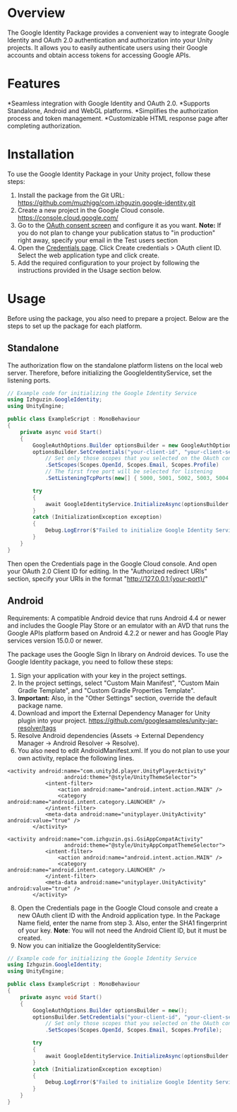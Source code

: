 # Overview

The Google Identity Package provides a convenient way to integrate Google Identity and OAuth 2.0 authentication and authorization into your Unity projects. It allows you to easily authenticate users using their Google accounts and obtain access tokens for accessing Google APIs.

# Features

*Seamless integration with Google Identity and OAuth 2.0.
*Supports Standalone, Android and WebGL platforms.
*Simplifies the authorization process and token management.
*Customizable HTML response page after completing authorization.

# Installation

To use the Google Identity Package in your Unity project, follow these steps:

1. Install the package from the Git URL: https://github.com/muzhigg/com.izhguzin.google-identity.git
2. Create a new project in the Google Cloud console. https://console.cloud.google.com/
3. Go to the [OAuth consent screen](https://console.cloud.google.com/apis/credentials/consent) and configure it as you want. __Note:__ If you do not plan to change your publication status to "in production" right away, specify your email in the Test users section
4. Open the [Credentials page](https://console.cloud.google.com/). Click Create credentials > OAuth client ID. Select the web application type and click create.
5. Add the required configuration to your project by following the instructions provided in the Usage section below.

# Usage

Before using the package, you also need to prepare a project. Below are the steps to set up the package for each platform.

## Standalone

The authorization flow on the standalone platform listens on the local web server. Therefore, before initializing the GoogleIdentityService, set the listening ports.

```csharp
// Example code for initializing the Google Identity Service
using Izhguzin.GoogleIdentity;
using UnityEngine;

public class ExampleScript : MonoBehaviour
{
    private async void Start()
    {
        GoogleAuthOptions.Builder optionsBuilder = new GoogleAuthOptions.Builder();
        optionsBuilder.SetCredentials("your-client-id", "your-client-secret")
            // Set only those scopes that you selected on the OAuth consent screen
            .SetScopes(Scopes.OpenId, Scopes.Email, Scopes.Profile)
            // The first free port will be selected for listening
            .SetListeningTcpPorts(new[] { 5000, 5001, 5002, 5003, 5004 });

        try
        {
            await GoogleIdentityService.InitializeAsync(optionsBuilder.Build());
        }
        catch (InitializationException exception)
        {
            Debug.LogError($"Failed to initialize Google Identity Service: {exception.Message}");
        }
    }
}
```

Then open the Credentials page in the Google Cloud console. And open your OAuth 2.0 Client ID for editing. In the "Authorized redirect URIs" section, specify your URIs in the format "http://127.0.0.1:{your-port}/"

## Android

Requirements:
A compatible Android device that runs Android 4.4 or newer and includes the Google Play Store or an emulator with an AVD that runs the Google APIs platform based on Android 4.2.2 or newer and has Google Play services version 15.0.0 or newer.

The package uses the Google Sign In library on Android devices. To use the Google Identity package, you need to follow these steps:
 
1. Sign your application with your key in the project settings.
2. In the project settings, select "Custom Main Manifest", "Custom Main Gradle Template", and "Custom Gradle Properties Template".
3. __Important:__ Also, in the "Other Settings" section, override the default package name.
4. Download and import the External Dependency Manager for Unity plugin into your project. https://github.com/googlesamples/unity-jar-resolver/tags
5. Resolve Android dependencies (Assets -> External Dependency Manager -> Android Resolver -> Resolve). 
6. You also need to edit AndroidManifest.xml. If you do not plan to use your own activity, replace the following lines.
```
<activity android:name="com.unity3d.player.UnityPlayerActivity"
                  android:theme="@style/UnityThemeSelector">
            <intent-filter>
                <action android:name="android.intent.action.MAIN" />
                <category android:name="android.intent.category.LAUNCHER" />
            </intent-filter>
            <meta-data android:name="unityplayer.UnityActivity" android:value="true" />
        </activity>
```

```
<activity android:name="com.izhguzin.gsi.GsiAppCompatActivity"
                  android:theme="@style/UnityAppCompatThemeSelector">
            <intent-filter>
                <action android:name="android.intent.action.MAIN" />
                <category android:name="android.intent.category.LAUNCHER" />
            </intent-filter>
            <meta-data android:name="unityplayer.UnityActivity" android:value="true" />
        </activity>
```
8. Open the Credentials page in the Google Cloud console and create a new OAuth client ID with the Android application type. In the Package Name field, enter the name from step 3. Also, enter the SHA1 fingerprint of your key. __Note__: You will not need the Android Client ID, but it must be created.
9. Now you can initialize the GoogleIdentityService:
```csharp
// Example code for initializing the Google Identity Service
using Izhguzin.GoogleIdentity;
using UnityEngine;

public class ExampleScript : MonoBehaviour
{
    private async void Start()
    {
        GoogleAuthOptions.Builder optionsBuilder = new();
        optionsBuilder.SetCredentials("your-client-id", "your-client-secret")
            // Set only those scopes that you selected on the OAuth consent screen
            .SetScopes(Scopes.OpenId, Scopes.Email, Scopes.Profile);

        try
        {
            await GoogleIdentityService.InitializeAsync(optionsBuilder.Build());
        }
        catch (InitializationException exception)
        {
            Debug.LogError($"Failed to initialize Google Identity Service: {exception.Message}");
        }
    }
}
```